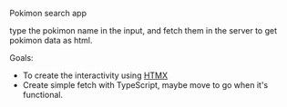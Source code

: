 Pokimon search app

type the pokimon name in the input, and fetch them in the server to get pokimon data as html.

Goals: 

- To create the interactivity using [HTMX](https://htmx.org/)
- Create simple fetch with TypeScript, maybe move to go when it's functional.
